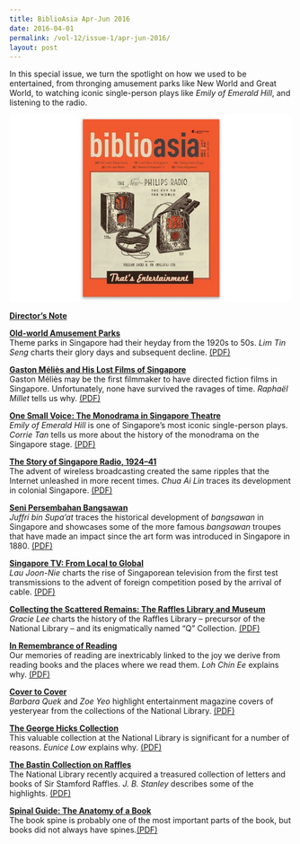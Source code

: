 ```yaml
---
title: BiblioAsia Apr-Jun 2016
date: 2016-04-01
permalink: /vol-12/issue-1/apr-jun-2016/
layout: post
---
```

In this special issue, we turn the spotlight on how we used to be entertained, from thronging amusement parks like New World and Great World, to watching iconic single-person plays like *Emily of Emerald Hill*, and listening to the radio.

<img src="/images/Vol-12-issue-1/vol12_iss1.JPG">  

**[Director’s Note](/vol-12/issue-1/apr-jun-2016/director-note)**

**[Old-world Amusement Parks](/vol-12/issue-1/apr-jun-2016/old-world-amusement)** <br>
Theme parks in Singapore had their heyday from the 1920s to 50s. *Lim Tin Seng* charts their glory days and subsequent decline. [(PDF)](/files/pdf/vol-12/v12-issue1_Amusement.pdf)

**[Gaston Méliès and His Lost Films of Singapore](/vol-12/issue-1/apr-jun-2016/gaston-melies)** <br>
Gaston Méliès may be the first filmmaker to have directed fiction films in Singapore. Unfortunately, none have survived the ravages of time. *Raphaël Millet* tells us why.
[(PDF)](/files/pdf/vol-12/v12-issue1_Gaston.pdf)

**[One Small Voice: The Monodrama in Singapore Theatre](/vol-12/issue-1/apr-jun-2016/one-small-voice)** <br>
*Emily of Emerald Hill* is one of Singapore’s most iconic single-person plays. *Corrie Tan* tells us more about the history of the monodrama on the Singapore stage. [(PDF)](/files/pdf/vol-12/v12-issue1_SmallVoice.pdf)

**[The Story of Singapore Radio, 1924–41](/vol-12/issue-1/apr-jun-2016/story-of-sg-radio)** <br>
The advent of wireless broadcasting created the same ripples that the Internet unleashed in more recent times. *Chua Ai Lin* traces its development in colonial Singapore. [(PDF)](/files/pdf/vol-12/v12-issue1_Radio.pdf)

**[Seni Persembahan Bangsawan](/vol-12/issue-1/apr-jun-2016/seni-persembahan)** <br>
*Juffri bin Supa’at* traces the historical development of *bangsawan* in Singapore and showcases some of the more famous *bangsawan* troupes that have made an impact since the art form was introduced in Singapore in 1880. [(PDF)](/files/pdf/vol-12/v12-issue1_Bangsawan.pdf)

**[Singapore TV: From Local to Global](/vol-12/issue-1/apr-jun-2016/singapore-tv)** <br>
*Lau Joon-Nie* charts the rise of Singaporean television from the first test transmissions to the advent of foreign competition posed by the arrival of cable. [(PDF)](/files/pdf/vol-12/v12-issue1_TV.pdf)

**[Collecting the Scattered Remains: The Raffles Library and Museum](/vol-12/issue-1/apr-jun-2016/raffleslibrary-museum)** <br>
*Gracie Lee* charts the history of the Raffles Library – precursor of the National Library – and its enigmatically named “Q” Collection. [(PDF)](/files/pdf/vol-12/v12-issue1_ScatteredRemains.pdf)

**[In Remembrance of Reading](/vol-12/issue-1/apr-jun-2016/remembrance-reading)** <br>
Our memories of reading are inextricably linked to the joy we derive from reading books and the places where we read them. *Loh Chin Ee* explains why. [(PDF)](/files/pdf/vol-12/v12-issue1_Reading.pdf)

**[Cover to Cover](/vol-12/issue-1/apr-jun-2016/cover-to-cover)** <br>
*Barbara Quek* and *Zoe Yeo* highlight entertainment magazine covers of yesteryear from the collections of the National Library. [(PDF)](/files/pdf/vol-12/v12-issue1_Cover.pdf)

**[The George Hicks Collection](/vol-12/issue-1/apr-jun-2016/george-hicks)** <br>
This valuable collection at the National Library is significant for a number of reasons. *Eunice Low* explains why. [(PDF)](/files/pdf/vol-12/v12-issue1_GeorgeHicks.pdf)

**[The Bastin Collection on Raffles](/vol-12/issue-1/apr-jun-2016/collection-on-raffles)** <br>
The National Library recently acquired a treasured collection of letters and books of Sir Stamford Raffles. *J. B. Stanley* describes some of the highlights. [(PDF)](/files/pdf/vol-12/v12-issue1_Bastin.pdf)

**[Spinal Guide: The Anatomy of a Book](/vol-12/issue-1/apr-jun-2016/spinal-guide)**<br>
The book spine is probably one of the most important parts of the book, but books did not always have spines.[(PDF)](/files/pdf/vol-12/v12-issue1_SpinalGuide.pdf)